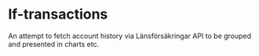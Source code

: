 lf-transactions
===============

An attempt to fetch account history via Länsförsäkringar API to be grouped and presented in charts etc.
